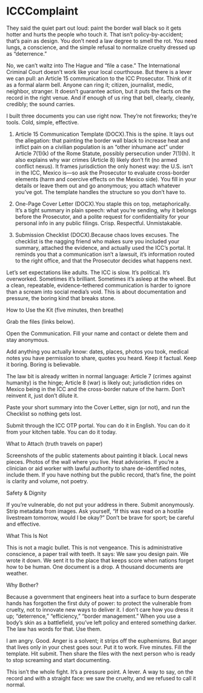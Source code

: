 # ICCComplaint

They said the quiet part out loud: paint the border wall black so it gets hotter and hurts the people who touch it. That isn’t policy-by-accident; that’s pain as design. You don’t need a law degree to smell the rot. You need lungs, a conscience, and the simple refusal to normalize cruelty dressed up as “deterrence.”

No, we can’t waltz into The Hague and “file a case.” The International Criminal Court doesn’t work like your local courthouse. But there is a lever we can pull: an Article 15 communication to the ICC Prosecutor. Think of it as a formal alarm bell. Anyone can ring it; citizen, journalist, medic, neighbor, stranger. It doesn’t guarantee action, but it puts the facts on the record in the right venue. And if enough of us ring that bell, clearly, cleanly, credibly; the sound carries.

I built three documents you can use right now. They’re not fireworks; they’re tools. Cold, simple, effective.

1) Article 15 Communication Template (DOCX).This is the spine. It lays out the allegation: that painting the border wall black to increase heat and inflict pain on a civilian population is an “other inhumane act” under Article 7(1)(k) of the Rome Statute, possibly persecution under 7(1)(h). It also explains why war crimes (Article 8) likely don’t fit (no armed conflict nexus). It frames jurisdiction the only honest way: the U.S. isn’t in the ICC, Mexico is—so ask the Prosecutor to evaluate cross-border elements (harm and coercive effects on the Mexico side). You fill in your details or leave them out and go anonymous; you attach whatever you’ve got. The template handles the structure so you don’t have to.

2) One-Page Cover Letter (DOCX).You staple this on top, metaphorically. It’s a tight summary in plain speech: what you’re sending, why it belongs before the Prosecutor, and a polite request for confidentiality for your personal info in any public filings. Crisp. Respectful. Unmistakable.

3) Submission Checklist (DOCX).Because chaos loves excuses. The checklist is the nagging friend who makes sure you included your summary, attached the evidence, and actually used the ICC’s portal. It reminds you that a communication isn’t a lawsuit, it’s information routed to the right office, and that the Prosecutor decides what happens next.

Let’s set expectations like adults. The ICC is slow. It’s political. It’s overworked. Sometimes it’s brilliant. Sometimes it’s asleep at the wheel. But a clean, repeatable, evidence-tethered communication is harder to ignore than a scream into social media’s void. This is about documentation and pressure, the boring kind that breaks stone.

How to Use the Kit (five minutes, then breathe)

Grab the files (links below).

Open the Communication. Fill your name and contact or delete them and stay anonymous.

Add anything you actually know: dates, places, photos you took, medical notes you have permission to share, quotes you heard. Keep it factual. Keep it boring. Boring is believable.

The law bit is already written in normal language: Article 7 (crimes against humanity) is the hinge; Article 8 (war) is likely out; jurisdiction rides on Mexico being in the ICC and the cross-border nature of the harm. Don’t reinvent it, just don’t dilute it.

Paste your short summary into the Cover Letter, sign (or not), and run the Checklist so nothing gets lost.

Submit through the ICC OTP portal. You can do it in English. You can do it from your kitchen table. You can do it today.

What to Attach (truth travels on paper)

Screenshots of the public statements about painting it black. Local news pieces. Photos of the wall where you live. Heat advisories. If you’re a clinician or aid worker with lawful authority to share de-identified notes, include them. If you have nothing but the public record, that’s fine, the point is clarity and volume, not poetry.

Safety & Dignity

If you’re vulnerable, do not put your address in there. Submit anonymously. Strip metadata from images. Ask yourself, “If this was read on a hostile livestream tomorrow, would I be okay?” Don’t be brave for sport; be careful and effective.

What This Is Not

This is not a magic bullet. This is not vengeance. This is administrative conscience, a paper trail with teeth. It says: We saw you design pain. We wrote it down. We sent it to the place that keeps score when nations forget how to be human. One document is a drop. A thousand documents are weather.

Why Bother?

Because a government that engineers heat into a surface to burn desperate hands has forgotten the first duty of power: to protect the vulnerable from cruelty, not to innovate new ways to deliver it. I don’t care how you dress it up; “deterrence,” “efficiency,” “border management.” When you use a body’s skin as a battlefield, you’ve left policy and entered something darker. The law has words for that. Use them.

I am angry. Good. Anger is a solvent; it strips off the euphemisms. But anger that lives only in your chest goes sour. Put it to work. Five minutes. Fill the template. Hit submit. Then share the files with the next person who is ready to stop screaming and start documenting.

This isn’t the whole fight. It’s a pressure point. A lever. A way to say, on the record and with a straight face: we saw the cruelty, and we refused to call it normal.
